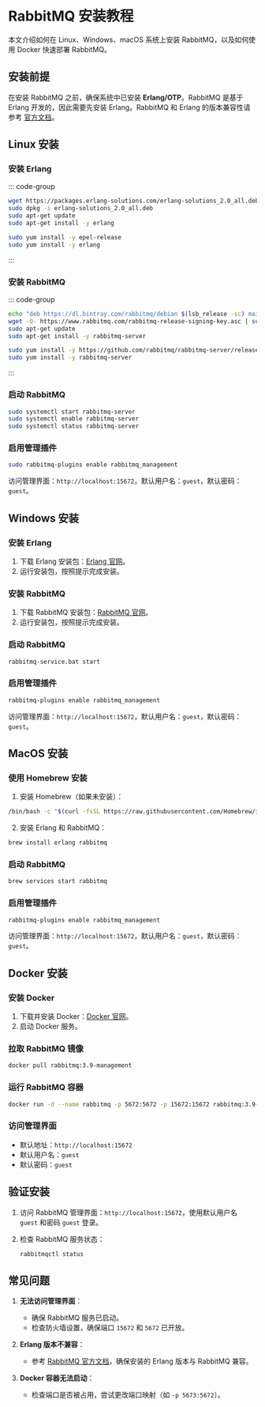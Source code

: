 # RabbitMQ 安装教程

本文介绍如何在 Linux、Windows、macOS 系统上安装 RabbitMQ，以及如何使用 Docker 快速部署 RabbitMQ。

## 安装前提

在安装 RabbitMQ 之前，确保系统中已安装 **Erlang/OTP**。RabbitMQ 是基于 Erlang 开发的，因此需要先安装 Erlang。RabbitMQ 和 Erlang 的版本兼容性请参考 [官方文档](https://www.rabbitmq.com/which-erlang.html)。

## Linux 安装

### 安装 Erlang

::: code-group

```bash [Ubuntu/Debian]
wget https://packages.erlang-solutions.com/erlang-solutions_2.0_all.deb
sudo dpkg -i erlang-solutions_2.0_all.deb
sudo apt-get update
sudo apt-get install -y erlang
```

```bash [CentOS/RHEL]
sudo yum install -y epel-release
sudo yum install -y erlang
```

:::

### 安装 RabbitMQ

::: code-group

```bash [Ubuntu/Debian]
echo "deb https://dl.bintray.com/rabbitmq/debian $(lsb_release -sc) main" | sudo tee /etc/apt/sources.list.d/bintray.rabbitmq.list
wget -O- https://www.rabbitmq.com/rabbitmq-release-signing-key.asc | sudo apt-key add -
sudo apt-get update
sudo apt-get install -y rabbitmq-server
```

```bash [CentOS/RHEL]
sudo yum install -y https://github.com/rabbitmq/rabbitmq-server/releases/download/v3.9.11/rabbitmq-server-3.9.11-1.el7.noarch.rpm
sudo yum install -y rabbitmq-server
```

:::

### 启动 RabbitMQ

```bash
sudo systemctl start rabbitmq-server
sudo systemctl enable rabbitmq-server
sudo systemctl status rabbitmq-server
```

### 启用管理插件

```bash
sudo rabbitmq-plugins enable rabbitmq_management
```

访问管理界面：`http://localhost:15672`，默认用户名：`guest`，默认密码：`guest`。

## Windows 安装

### 安装 Erlang

1. 下载 Erlang 安装包：[Erlang 官网](https://www.erlang.org/downloads)。
2. 运行安装包，按照提示完成安装。

### 安装 RabbitMQ

1. 下载 RabbitMQ 安装包：[RabbitMQ 官网](https://www.rabbitmq.com/install-windows.html)。
2. 运行安装包，按照提示完成安装。

### 启动 RabbitMQ

```bash
rabbitmq-service.bat start
```

### 启用管理插件

```bash
rabbitmq-plugins enable rabbitmq_management
```

访问管理界面：`http://localhost:15672`，默认用户名：`guest`，默认密码：`guest`。

## MacOS 安装

### 使用 Homebrew 安装

1. 安装 Homebrew（如果未安装）：

```bash
/bin/bash -c "$(curl -fsSL https://raw.githubusercontent.com/Homebrew/install/HEAD/install.sh)"
```

2. 安装 Erlang 和 RabbitMQ：

```bash
brew install erlang rabbitmq
```

### 启动 RabbitMQ

```bash
brew services start rabbitmq
```

### 启用管理插件

```bash
rabbitmq-plugins enable rabbitmq_management
```

访问管理界面：`http://localhost:15672`，默认用户名：`guest`，默认密码：`guest`。

## Docker 安装

### 安装 Docker

1. 下载并安装 Docker：[Docker 官网](https://www.docker.com/get-started)。
2. 启动 Docker 服务。

### 拉取 RabbitMQ 镜像

```bash
docker pull rabbitmq:3.9-management
```

### 运行 RabbitMQ 容器

```bash
docker run -d --name rabbitmq -p 5672:5672 -p 15672:15672 rabbitmq:3.9-management
```

### 访问管理界面

- 默认地址：`http://localhost:15672`
- 默认用户名：`guest`
- 默认密码：`guest`

## 验证安装

1. 访问 RabbitMQ 管理界面：`http://localhost:15672`，使用默认用户名 `guest` 和密码 `guest` 登录。
2. 检查 RabbitMQ 服务状态：

   ```bash
   rabbitmqctl status
   ```

## 常见问题

1. **无法访问管理界面**：
   - 确保 RabbitMQ 服务已启动。
   - 检查防火墙设置，确保端口 `15672` 和 `5672` 已开放。

2. **Erlang 版本不兼容**：
   - 参考 [RabbitMQ 官方文档](https://www.rabbitmq.com/which-erlang.html)，确保安装的 Erlang 版本与 RabbitMQ 兼容。

3. **Docker 容器无法启动**：
   - 检查端口是否被占用，尝试更改端口映射（如 `-p 5673:5672`）。
